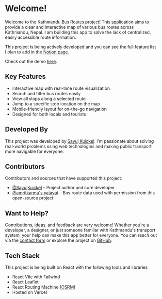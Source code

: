 # Welcome!

Welcome to the Kathmandu Bus Routes project! This application aims to provide a clear and interactive map of various bus routes across Kathmandu, Nepal. I am building this app to solve the lack of centralized, easily accessible route information.

This project is being actively developed and you can see the full feature list I plan to add in the [Notion page](https://www.notion.so/2002054224e68038b8f1dd5e64f0a636?v=2002054224e681548951000c5b4845fc).

Check out the demo [here](https://bus-routes.sayuj.com.np/).

## Key Features

- Interactive map with real-time route visualization
- Search and filter bus routes easily
- View all stops along a selected route
- Jump to a specific stop location on the map
- Mobile-friendly layout for on-the-go navigation
- Designed for both locals and tourists

## Developed By

This project was developed by [Sayuj Kuickel](https://sayuj.com.np/). I'm passionate about solving real-world problems using web technologies and making public transport more navigable for everyone.

## Contributors

Contributors and sources that have supported this project:

- [@SayujKuickel](https://github.com/SayujKuickel) – Project author and core developer
- [@amritkarma's yatayat](https://github.com/neogeomat/yatayat) – Bus route data used with permission from this open-source project

## Want to Help?

Contributions, ideas, and feedback are very welcome! Whether you're a developer, a designer, or just someone familiar with Kathmandu's transport system, your help can make this app better for everyone. You can reach out via the [contact form](https://bus-routes.sayuj.com.np/contact) or explore the project on [GitHub](https://github.com/SayujKuickel/kathmandu-bus-routes).

## Tech Stack

This project is being built on React with the following tools and libraries

- React Vite with Tailwind
- React Leaflet
- React Routing Machine [(OSRM)](https://www.liedman.net/leaflet-routing-machine/)
- Hosted on Vercel
